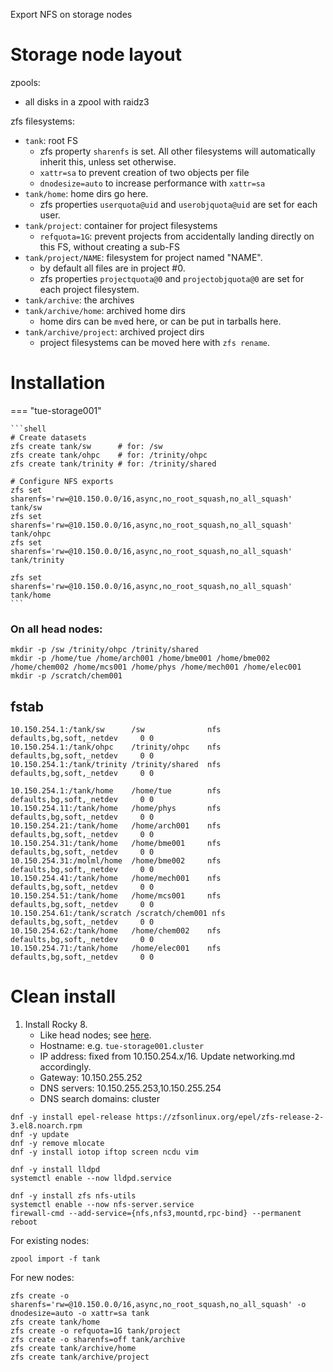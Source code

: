 Export NFS on storage nodes

# Storage node layout

zpools:

* all disks in a zpool with raidz3

zfs filesystems:

* `tank`: root FS
   * zfs property `sharenfs` is set. All other filesystems will automatically inherit this, unless set otherwise.
   * `xattr=sa` to prevent creation of two objects per file
   * `dnodesize=auto` to increase performance with `xattr=sa`
* `tank/home`: home dirs go here.
   * zfs properties `userquota@uid` and `userobjquota@uid` are set for each user.
* `tank/project`: container for project filesystems
   * `refquota=1G`: prevent projects from accidentally landing directly on this FS, without creating a sub-FS
* `tank/project/NAME`: filesystem for project named "NAME".
   * by default all files are in project #0.
   * zfs properties `projectquota@0` and `projectobjquota@0` are set for each project filesystem.
* `tank/archive`: the archives
* `tank/archive/home`: archived home dirs
   * home dirs can be `mv`ed here, or can be put in tarballs here.
* `tank/archive/project`: archived project dirs
   * project filesystems can be moved here with `zfs rename`.

# Installation

=== "tue-storage001"
    
    ```shell
    # Create datasets
    zfs create tank/sw      # for: /sw
    zfs create tank/ohpc    # for: /trinity/ohpc
    zfs create tank/trinity # for: /trinity/shared

    # Configure NFS exports
    zfs set sharenfs='rw=@10.150.0.0/16,async,no_root_squash,no_all_squash' tank/sw
    zfs set sharenfs='rw=@10.150.0.0/16,async,no_root_squash,no_all_squash' tank/ohpc
    zfs set sharenfs='rw=@10.150.0.0/16,async,no_root_squash,no_all_squash' tank/trinity

    zfs set sharenfs='rw=@10.150.0.0/16,async,no_root_squash,no_all_squash' tank/home
    ```

### On all head nodes:
```shell
mkdir -p /sw /trinity/ohpc /trinity/shared 
mkdir -p /home/tue /home/arch001 /home/bme001 /home/bme002 /home/chem002 /home/mcs001 /home/phys /home/mech001 /home/elec001
mkdir -p /scratch/chem001
```

## fstab

```
10.150.254.1:/tank/sw      /sw              nfs     defaults,bg,soft,_netdev     0 0
10.150.254.1:/tank/ohpc    /trinity/ohpc    nfs     defaults,bg,soft,_netdev     0 0
10.150.254.1:/tank/trinity /trinity/shared  nfs     defaults,bg,soft,_netdev     0 0

10.150.254.1:/tank/home    /home/tue        nfs     defaults,bg,soft,_netdev     0 0
10.150.254.11:/tank/home   /home/phys       nfs     defaults,bg,soft,_netdev     0 0
10.150.254.21:/tank/home   /home/arch001    nfs     defaults,bg,soft,_netdev     0 0
10.150.254.31:/tank/home   /home/bme001     nfs     defaults,bg,soft,_netdev     0 0
10.150.254.31:/molml/home  /home/bme002     nfs     defaults,bg,soft,_netdev     0 0
10.150.254.41:/tank/home   /home/mech001    nfs     defaults,bg,soft,_netdev     0 0
10.150.254.51:/tank/home   /home/mcs001     nfs     defaults,bg,soft,_netdev     0 0
10.150.254.61:/tank/scratch /scratch/chem001 nfs    defaults,bg,soft,_netdev     0 0
10.150.254.62:/tank/home   /home/chem002    nfs     defaults,bg,soft,_netdev     0 0
10.150.254.71:/tank/home   /home/elec001    nfs     defaults,bg,soft,_netdev     0 0
```

# Clean install

1. Install Rocky 8.
    - Like head nodes; see [here](installation.md).
    - Hostname: e.g. `tue-storage001.cluster`
    - IP address: fixed from 10.150.254.x/16.  Update networking.md accordingly.
    - Gateway: 10.150.255.252
    - DNS servers: 10.150.255.253,10.150.255.254
    - DNS search domains: cluster

```shell
dnf -y install epel-release https://zfsonlinux.org/epel/zfs-release-2-3.el8.noarch.rpm
dnf -y update
dnf -y remove mlocate
dnf -y install iotop iftop screen ncdu vim

dnf -y install lldpd
systemctl enable --now lldpd.service

dnf -y install zfs nfs-utils
systemctl enable --now nfs-server.service
firewall-cmd --add-service={nfs,nfs3,mountd,rpc-bind} --permanent
reboot
```
For existing nodes:
```shell
zpool import -f tank
```
For new nodes:
```shell
zfs create -o sharenfs='rw=@10.150.0.0/16,async,no_root_squash,no_all_squash' -o dnodesize=auto -o xattr=sa tank
zfs create tank/home
zfs create -o refquota=1G tank/project
zfs create -o sharenfs=off tank/archive
zfs create tank/archive/home
zfs create tank/archive/project
```
